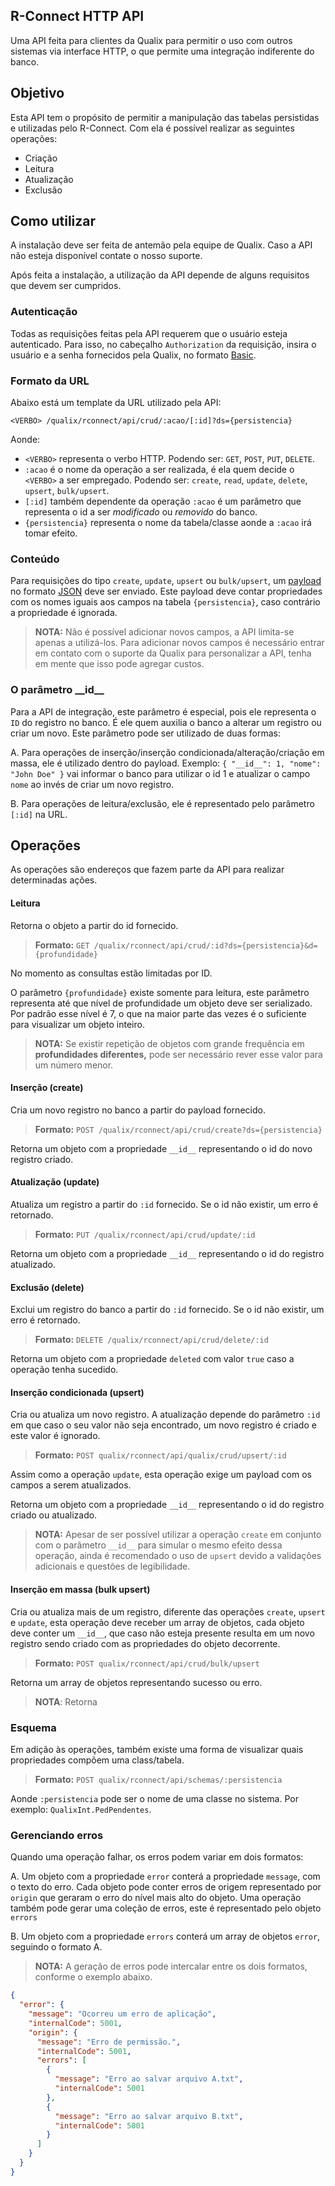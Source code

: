 ## R-Connect HTTP API

Uma API feita para clientes da Qualix para permitir o uso com outros sistemas via interface HTTP, o que permite uma integração indiferente do banco.

## Objetivo

Esta API tem o propósito de permitir a manipulação das tabelas persistidas e utilizadas pelo R-Connect.
Com ela é possível realizar as seguintes operações:

* Criação
* Leitura
* Atualização
* Exclusão

## Como utilizar

A instalação deve ser feita de antemão pela equipe de Qualix.
Caso a API não esteja disponível contate o nosso suporte.

Após feita a instalação, a utilização da API depende de alguns requisitos que devem ser cumpridos.

### Autenticação

Todas as requisições feitas pela API requerem que o usuário esteja autenticado. Para isso, no cabeçalho `Authorization` da requisição, insira o usuário e a senha fornecidos pela Qualix, no formato [Basic](https://pt.stackoverflow.com/a/256521).

### Formato da URL

Abaixo está um template da URL utilizado pela API:

`<VERBO> /qualix/rconnect/api/crud/:acao/[:id]?ds={persistencia}`

Aonde:

* `<VERBO>` representa o verbo HTTP. Podendo ser: `GET`, `POST`, `PUT`, `DELETE`.
* `:acao` é o nome da operação a ser realizada, é ela quem decide o `<VERBO>` a ser empregado. Podendo ser: `create`, `read`, `update`, `delete`, `upsert`, `bulk/upsert`.
* `[:id]` também dependente da operação `:acao` é um parâmetro que representa o id a ser _modificado_ ou _removido_ do banco.
* `{persistencia}` representa o nome da tabela/classe aonde a `:acao` irá tomar efeito.

### Conteúdo

Para requisições do tipo `create`, `update`, `upsert` ou `bulk/upsert`, um [payload](http://www.ramosdainformatica.com.br/json-o-que-e-payload/) no formato [JSON](https://www.devmedia.com.br/json-tutorial/25275) deve ser enviado. Este payload deve contar propriedades com os nomes iguais aos campos na tabela `{persistencia}`, caso contrário a propriedade é ignorada.

> __NOTA:__ Não é possível adicionar novos campos, a API limita-se apenas a utilizá-los. Para adicionar novos campos é necessário entrar em contato com o suporte da Qualix para personalizar a API, tenha em mente que isso pode agregar custos.

### O parâmetro \_\_id\_\_

Para a API de integração, este parâmetro é especial, pois ele representa o `ID` do registro no banco. É ele quem auxilia o banco a alterar um registro ou criar um novo. Este parâmetro pode ser utilizado de duas formas:

A. Para operações de inserção/inserção condicionada/alteração/criação em massa, ele é utilizado dentro do payload. Exemplo: `{ "__id__": 1, "nome": "John Doe" }` vai informar o banco para utilizar o id 1 e atualizar o campo `nome` ao invés de criar um novo registro.

B. Para operações de leitura/exclusão, ele é representado pelo parâmetro `[:id]` na URL.

## Operações

As operações são endereços que fazem parte da API para realizar determinadas ações.

#### Leitura

Retorna o objeto a partir do id fornecido.

> __Formato:__ `GET /qualix/rconnect/api/crud/:id?ds={persistencia}&d={profundidade}`

No momento as consultas estão limitadas por ID.

O parâmetro `{profundidade}` existe somente para leitura, este parâmetro representa até que nível de profundidade um objeto deve ser serializado. Por padrão esse nível é 7, o que na maior parte das vezes é o suficiente para visualizar um objeto inteiro.

> __NOTA:__ Se existir repetição de objetos com grande frequência em __profundidades diferentes,__ pode ser necessário rever esse valor para um número menor.

#### Inserção (create)

Cria um novo registro no banco a partir do payload fornecido.

> __Formato:__ `POST /qualix/rconnect/api/crud/create?ds={persistencia}`

Retorna um objeto com a propriedade `__id__` representando o id do novo registro criado.

#### Atualização (update)

Atualiza um registro a partir do `:id` fornecido. Se o id não existir, um erro é retornado.

> __Formato:__ `PUT /qualix/rconnect/api/crud/update/:id`

Retorna um objeto com a propriedade `__id__` representando o id do registro atualizado.

#### Exclusão (delete)

Exclui um registro do banco a partir do `:id` fornecido. Se o id não existir, um erro é retornado.

> __Formato:__ `DELETE /qualix/rconnect/api/crud/delete/:id`

Retorna um objeto com a propriedade `deleted` com valor `true` caso a operação tenha sucedido.

#### Inserção condicionada (upsert)

Cria ou atualiza um novo registro. A atualização depende do parâmetro `:id` em que caso o seu valor não seja encontrado, um novo registro é criado e este valor é ignorado.

> __Formato:__ `POST qualix/rconnect/api/qualix/crud/upsert/:id`

Assim como a operação `update`, esta operação exige um payload com os campos a serem atualizados.

Retorna um objeto com a propriedade `__id__` representando o id do registro criado ou atualizado.

> __NOTA:__ Apesar de ser possível utilizar a operação `create` em conjunto com o parâmetro `__id__` para simular o mesmo efeito dessa operação, ainda é recomendado o uso de `upsert` devido a validações adicionais e questões de legibilidade.

#### Inserção em massa (bulk upsert)

Cria ou atualiza mais de um registro, diferente das operações `create`, `upsert` e `update`, esta operação deve receber um array de objetos, cada objeto deve conter um `__id__`, que caso não esteja presente resulta em um novo registro sendo criado com as propriedades do objeto decorrente.

>  __Formato:__ `POST qualix/rconnect/api/crud/bulk/upsert`

Retorna um array de objetos representando sucesso ou erro.

> __NOTA__: Retorna 


### Esquema

Em adição às operações, também existe uma forma de visualizar quais propriedades compõem uma class/tabela.

> __Formato:__ `POST qualix/rconnect/api/schemas/:persistencia`

Aonde `:persistencia` pode ser o nome de uma classe no sistema. Por exemplo: `QualixInt.PedPendentes`.

### Gerenciando erros

Quando uma operação falhar, os erros podem variar em dois formatos:

A. Um objeto com a propriedade `error` conterá a propriedade `message`, com o texto do erro. Cada objeto pode conter erros de origem representado por `origin` que geraram o erro do nível mais alto do objeto. Uma operação também pode gerar uma coleção de erros, este é representado pelo objeto `errors`

B. Um objeto com a propriedade `errors` conterá um array de objetos `error`, seguindo o formato A.

> __NOTA:__ A geração de erros pode intercalar entre os dois formatos, conforme o exemplo abaixo.

```json
{
  "error": {
    "message": "Ocorreu um erro de aplicação",
    "internalCode": 5001,
    "origin": {
      "message": "Erro de permissão.",
      "internalCode": 5001,
      "errors": [
        {
          "message": "Erro ao salvar arquivo A.txt",
          "internalCode": 5001
        },
        {
          "message": "Erro ao salvar arquivo B.txt",
          "internalCode": 5001
        }
      ]
    }
  }
}
```
